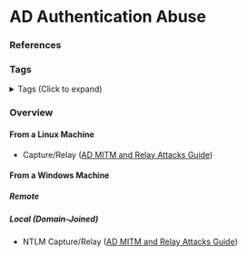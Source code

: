 <!---------------------------------------------------------------------------------
Copyright: (c) BLS OPS LLC.
This program is free software: you can redistribute it and/or modify
it under the terms of the GNU General Public License as published by
the Free Software Foundation, version 3.
This program is distributed in the hope that it will be useful,
but WITHOUT ANY WARRANTY; without even the implied warranty of
MERCHANTABILITY or FITNESS FOR A PARTICULAR PURPOSE. See the
GNU General Public License for more details.
You should have received a copy of the GNU General Public License
along with this program. If not, see <https://www.gnu.org/licenses/>.
--------------------------------------------------------------------------------->
# AD Authentication Abuse
### References
### Tags
<details><summary>Tags (Click to expand)</summary><p>

Environment

		#@active #@directory #@activedirectory #@microsoft

Context

		#@pass #hash #@passthehash #@authenticate #@authentication #@KRB5CCNAME #@ccache #@kerberos #@ntlm #@kirbi #@ticket #@passtheticket #@kerberoast #@asreproast #@reproast #@roast #@asreqroast #@relay #@capture #@reqroast #@auth

Tools

		#@impacket #@getuserspn #@kerberoast #@crackmapexec #@rubeus #@empire #@pcredz

</p></details>

### Overview
#### From a Linux Machine
* Capture/Relay ([AD MITM and Relay Attacks Guide](Testaments_and_Books/Redvelations/Active_Directory/003-1_AD_NTLM_Capture_and_Relay_Attacks.md))


#### From a Windows Machine
##### Remote


##### Local (Domain-Joined)

* NTLM Capture/Relay ([AD MITM and Relay Attacks Guide](Testaments_and_Books/Redvelations/Active_Directory/003-1_AD_NTLM_Capture_and_Relay_Attacks.md))